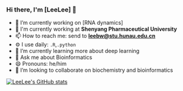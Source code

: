 ### Hi there, I'm [LeeLee] 👋

- 🔭 I’m currently working on [RNA dynamics]
- 🏢 I'm currently working at **Shenyang Pharmaceutical University**
- 📫 How to reach me: send to **leebw@stu.hunau.edu.cn**
- ⚙️ I use daily: `.R`,`.python`
- 🌱 I’m currently learning more about deep learning
- 💬 Ask me about Bioinformatics
- 😄 Pronouns: he/him
- 👯 I’m looking to collaborate on biochemistry and bioinformatics


<!--
- ⚡ Fun fact: 
- 🤔 I’m looking for help with
- ⚡ Fun fact:
-->

[![LeeLee's GitHub stats](https://github-readme-stats.vercel.app/api?username=lbwfff)](https://github.com/anuraghazra/github-readme-stats)
